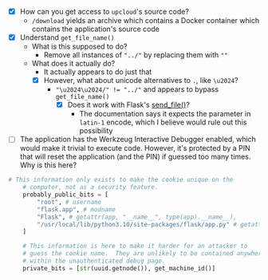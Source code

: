 
- [X] How can you get access to `upcloud`'s source code?
	- `/download` yields an archive which contains a Docker container which contains the application's source code
- [x] Understand `get_file_name()`
	- What is this supposed to do?
		- Remove all instances of `"../"` by replacing them with `""`
	- What does it actually do?
		- It actually appears to do just that
		- [X] However, what about unicode alternatives to `.`, like `\u2024`?
			- `"\u2024\u2024/" != "../"` and appears to bypass `get_file_name()`
				- [X] Does it work with Flask's [send_file()](https://tedboy.github.io/flask/generated/flask.send_file.html)?
					- The documentation says it expects the parameter in `latin-1` encode, which I believe would rule out this possibility
- [ ] The application has the Werkzeug Interactive Debugger enabled, which would make it trivial to execute code. However, it's protected by a PIN that will reset the application (and the PIN) if guessed too many times. Why is this here?

```python
# This information only exists to make the cookie unique on the
    # computer, not as a security feature.
    probably_public_bits = [
        "root", # username
        "flask.app", # modname
        "Flask", # getattr(app, "__name__", type(app).__name__),
        "/usr/local/lib/python3.10/site-packages/flask/app.py" # getattr(mod, "__file__", None),
    ]

    # This information is here to make it harder for an attacker to
    # guess the cookie name.  They are unlikely to be contained anywhere
    # within the unauthenticated debug page.
    private_bits = [str(uuid.getnode()), get_machine_id()]
```